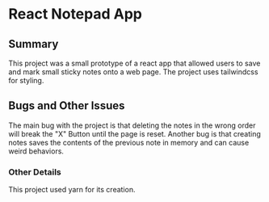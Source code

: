 # React Notepad App

## Summary

This project was a small prototype of a react app that allowed users to save and mark small sticky notes onto a web page. The project uses tailwindcss for styling.

## Bugs and Other Issues

The main bug with the project is that deleting the notes in the wrong order will break the "X" Button until the page is reset.
Another bug is that creating notes saves the contents of the previous note in memory and can cause weird behaviors.

### Other Details

This project used yarn for its creation.


